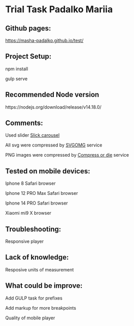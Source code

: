<h1>Trial Task Padalko Mariia</h1>

<h2>Github pages:</h2>
<a href="https://masha-padalko.github.io/test/" target="_blank">https://masha-padalko.github.io/test/</a>
<h2>Project Setup:</h2>
<p>npm install</p>
<p>gulp serve</p>
<h2>Recommended Node version</h2>
<p>https://nodejs.org/download/release/v14.18.0/</p>

<h2>Comments:</h2>
<p>Used slider  <a href="https://kenwheeler.github.io/slick/" target="_blank">Slick carousel</a></p>
<p>All svg were compressed by <a href="https://jakearchibald.github.io/svgomg/" target="_blank">SVGOMG</a> service</p>
<p>PNG images were compressed by <a href="https://compress-or-die.com/" target="_blank">Compress or die</a> service</p>

<h2>Tested on mobile devices:</h2>
<p>Iphone 8 Safari browser</p>
<p>Iphone 12 PRO Max Safari browser</p>
<p>Iphone 14 PRO Safari browser</p>
<p>Xiaomi mi9 X browser</p>

<h2>Troubleshooting:</h2>
<p>Responsive player</p>

<h2>Lack of knowledge:</h2>
<p>Resposive units of measurement</p>

<h2>What could be improve:</h2>
<p>Add GULP task for prefixes</p>
<p>Add markup for more breakpoints</p>
<p>Quality of mobile player</p>

